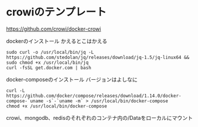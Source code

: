 # crowiのテンプレート
https://github.com/crowi/docker-crowi

dockerのインストール
かえるとこはかえる
```
sudo curl -o /usr/local/bin/jq -L https://github.com/stedolan/jq/releases/download/jq-1.5/jq-linux64 && sudo chmod +x /usr/local/bin/jq
curl -fsSL get.docker.com | bash
```


docker-composeのインストール
バージョンはよしなに
```
curl -L https://github.com/docker/compose/releases/download/1.14.0/docker-compose-`uname -s`-`uname -m` > /usr/local/bin/docker-compose
chmod +x /usr/local/bin/docker-compose
```

crowi、mongodb、redisのそれぞれのコンテナ内の/Dataをローカルにマウント
